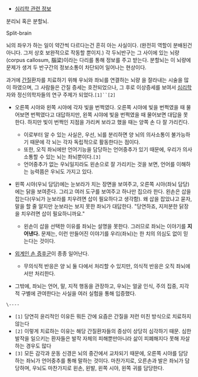   * [심리학 관련 정보](%EC%8B%AC%EB%A6%AC%ED%95%99%20%EA%B4%80%EB%A0%A8%20%EC%A0%95%EB%B3%B4.md)  

분리뇌 혹은 분할뇌.

Split-brain

뇌의 좌우가 하는 일이 약간씩 다르다는건 흔히 아는 사실이다. (완전히 역할이 분배된건 아니다. 그저 상호 보완적으로 작동할 뿐이지.) 각
두뇌반구는 그 사이에 있는 뇌량(corpus callosum, 腦梁)이라는 다리를 통해 정보를 주고 받는다. 분할뇌는 이 뇌량에 문제가 생겨
두 반구간의 정보소통이 차단되어 일어나는 현상이다.

과거에 [간질](%EA%B0%84%EC%A7%88.md)환자를 치료하기 위해 우뇌와 좌뇌를 연결하는 뇌량 을 잘라내는 시술을 많이
하였으며, 그 사람들은 간질 증세는 호전되었으나, 그 후로 이상증세를 보여서
[심리학](%EC%8B%AC%EB%A6%AC%ED%95%99.md)자와 정신의학자들의 연구 주제가 되었다.`[1]``[2]`

  * 오른쪽 시야와 왼쪽 시야에 각자 빛을 번쩍였다. 오른쪽 시야에 빛을 번쩍였을 때 물어보면 번쩍였다고 대답하지만, 왼쪽 시야에 빛을 번쩍였을 때 물어보면 대답을 못한다. 하지만 빛이 번쩍인 지점을 가리켜 보라고 했을 때는 양쪽 손 다 잘 가리킨다.  

    * 이로부터 알 수 있는 사실은, 우선, 뇌를 분리하면 양 뇌의 의사소통이 불가능하기 때문에 각 뇌는 각자 독립적으로 활동한다는 점이다. 
    * 또한, 오직 좌뇌에만 언어기능을 담당하는 언어중추가 있기 때문에, 우리가 의사소통할 수 있는 뇌는 좌뇌뿐이다.`[3]`
    * 언어중추가 없는 우뇌일지라도 왼손으로 잘 가리키는 것을 보면, 언어를 이해하는 능력쯤은 우뇌도 가지고 있다.  

  * 왼쪽 시야(우뇌 담당)에는 눈보라가 치는 장면을 보여주고, 오른쪽 시야(좌뇌 담당)에는 닭을 보여준다. 그리고 여러 도구를 보여주고 하나만 집으라 한다. 왼손은 삽을 잡는다(우뇌가 눈보라를 치우려면 삽이 필요하다고 생각함). 왜 삽을 잡았냐고 묻자, 말을 할 줄 알지만 눈보라는 보지 못한 좌뇌가 대답한다. "당연하죠, 지저분한 닭장을 치우려면 삽이 필요하니까요."  
  

    * 왼손이 삽을 선택한 이유를 좌뇌는 설명을 못한다. 그러므로 좌뇌는 이야기를 **지어낸다.** 문제는, 이런 만들어진 이야기를 우리(좌뇌)는 한 치의 의심도 없이 믿는다는 것이다.  

  * [외계인 손 증후군](%EC%99%B8%EA%B3%84%EC%9D%B8%20%EC%86%90%20%EC%A6%9D%ED%9B%84%EA%B5%B0.md)이 종종 일어난다.  
  

    * 무의식적 반응은 양 뇌 둘 다에서 처리할 수 있지만, 의식적 반응은 오직 좌뇌에서만 처리한다.  

  * 그밖에, 좌뇌는 언어, 말, 지적 행동을 관장하고, 우뇌는 얼굴 인식, 주의 집중, 지각적 구별에 관여한다는 사실을 여러 실험을 통해 입증했다.

`\----`

  * `[1]` 당연히 윤리적인 이유든 뭐든 간에 요즘은 간질을 저런 미친 방식으로 치료하지 않는다
  * `[2]` 이렇게 치료하는 이유는 해당 간질환자들의 증상이 상당히 심각하기 때문. 심한 발작을 일으키는 환자들은 발작 자체의 피해뿐만아니라 삶이 피폐해지다 못해 자살하는 경우도 많다
  * `[3]` 모든 감각과 운동 신경은 뇌의 중간에서 교차되기 때문에, 오른쪽 시야를 담당하는 좌뇌가 언어중추를 통해 말하는 것이다. 마찬가지로, 오른손과 발은 좌뇌가 담당하며, 우뇌도 마찬가지로 왼손, 왼발, 왼쪽 시야, 왼쪽 귀를 담당한다.

